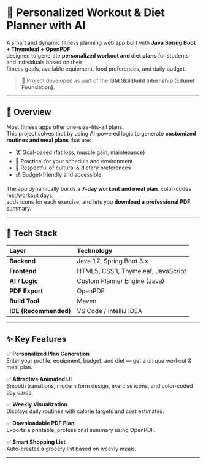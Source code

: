 # 🧠 Personalized Workout & Diet Planner with AI

A smart and dynamic fitness planning web app built with **Java Spring Boot + Thymeleaf + OpenPDF**,  
designed to generate **personalized workout and diet plans** for students and individuals based on their  
fitness goals, available equipment, food preferences, and daily budget.

> 💼 Project developed as part of the **IBM SkillBuild Internship (Edunet Foundation)**.

---

## 🚀 Overview

Most fitness apps offer one-size-fits-all plans.  
This project solves that by using AI-powered logic to generate **customized routines and meal plans** that are:

- 🏋️ Goal-based (fat loss, muscle gain, maintenance)  
- 🧘 Practical for your schedule and environment  
- 🍛 Respectful of cultural & dietary preferences  
- 💰 Budget-friendly and accessible  

The app dynamically builds a **7-day workout and meal plan**, color-codes rest/workout days,  
adds icons for each exercise, and lets you **download a professional PDF** summary.

---

## 🧩 Tech Stack

| Layer | Technology |
|:------|:------------|
| **Backend** | Java 17, Spring Boot 3.x |
| **Frontend** | HTML5, CSS3, Thymeleaf, JavaScript |
| **AI / Logic** | Custom Planner Engine (Java) |
| **PDF Export** | OpenPDF |
| **Build Tool** | Maven |
| **IDE (Recommended)** | VS Code / IntelliJ IDEA |

---

## ✨ Key Features

✅ **Personalized Plan Generation**  
Enter your profile, equipment, budget, and diet — get a unique workout & meal plan.

✅ **Attractive Animated UI**  
Smooth transitions, modern form design, exercise icons, and color-coded day cards.

✅ **Weekly Visualization**  
Displays daily routines with calorie targets and cost estimates.

✅ **Downloadable PDF Plan**  
Exports a printable, professional summary using OpenPDF.

✅ **Smart Shopping List**  
Auto-creates a grocery list based on weekly meals.

---


